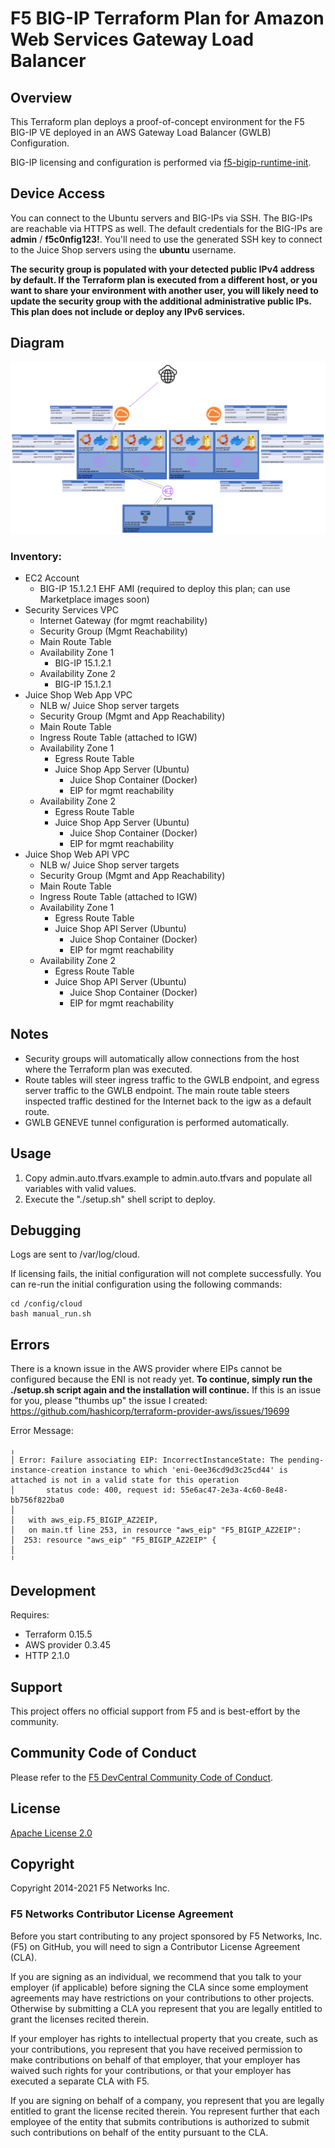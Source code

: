 # F5 BIG-IP Terraform Plan for Amazon Web Services Gateway Load Balancer

## Overview
This Terraform plan deploys a proof-of-concept environment for the F5 BIG-IP VE deployed in an AWS Gateway Load Balancer (GWLB) Configuration.

BIG-IP licensing and configuration is performed via [f5-bigip-runtime-init](https://github.com/F5Networks/f5-bigip-runtime-init).

## Device Access
You can connect to the Ubuntu servers and BIG-IPs via SSH. The BIG-IPs are reachable via HTTPS as well. The default credentials for the BIG-IPs are **admin** / **f5c0nfig123!**. You'll need to use the generated SSH key to connect to the Juice Shop servers using the **ubuntu** username.

**The security group is populated with your detected public IPv4 address by default. If the Terraform plan is executed from a different host, or you want to share your environment with another user, you will likely need to update the security group with the additional administrative public IPs. This plan does not include or deploy any IPv6 services.**

## Diagram

![GWLB Diagram](diagram.png)

### Inventory:
* EC2 Account
    * BIG-IP 15.1.2.1 EHF AMI (required to deploy this plan; can use Marketplace images soon)    
* Security Services VPC
    * Internet Gateway (for mgmt reachability)
    * Security Group (Mgmt Reachability)
    * Main Route Table
    * Availability Zone 1
        * BIG-IP 15.1.2.1
    * Availability Zone 2
        * BIG-IP 15.1.2.1
* Juice Shop Web App VPC
    * NLB w/ Juice Shop server targets
    * Security Group (Mgmt and App Reachability)
    * Main Route Table
    * Ingress Route Table (attached to IGW)
    * Availability Zone 1
        * Egress Route Table
        * Juice Shop App Server (Ubuntu)
            * Juice Shop Container (Docker)
            * EIP for mgmt reachability
    * Availability Zone 2
        * Egress Route Table
        * Juice Shop App Server (Ubuntu)
            * Juice Shop Container (Docker)
            * EIP for mgmt reachability
* Juice Shop Web API VPC
    * NLB w/ Juice Shop server targets
    * Security Group (Mgmt and App Reachability)
    * Main Route Table
    * Ingress Route Table (attached to IGW)
    * Availability Zone 1
        * Egress Route Table
        * Juice Shop API Server (Ubuntu)
            * Juice Shop Container (Docker)
            * EIP for mgmt reachability
    * Availability Zone 2
        * Egress Route Table
        * Juice Shop API Server (Ubuntu)
            * Juice Shop Container (Docker)
            * EIP for mgmt reachability

## Notes
- Security groups will automatically allow connections from the host where the Terraform plan was executed.
- Route tables will steer ingress traffic to the GWLB endpoint, and egress server traffic to the GWLB endpoint. The main route table steers inspected traffic destined for the Internet back to the igw as a default route.
- GWLB GENEVE tunnel configuration is performed automatically.

## Usage
1. Copy admin.auto.tfvars.example to admin.auto.tfvars and populate all variables with valid values.
2. Execute the "./setup.sh" shell script to deploy.

## Debugging

Logs are sent to /var/log/cloud.

If licensing fails, the initial configuration will not complete successfully. You can re-run the initial configuration using the following commands:

```
cd /config/cloud
bash manual_run.sh
```

## Errors
There is a known issue in the AWS provider where EIPs cannot be configured because the ENI is not ready yet. **To continue, simply run the ./setup.sh script again and the installation will continue.** If this is an issue for you, please "thumbs up" the issue I created: https://github.com/hashicorp/terraform-provider-aws/issues/19699

Error Message:
```
╷
│ Error: Failure associating EIP: IncorrectInstanceState: The pending-instance-creation instance to which 'eni-0ee36cd9d3c25cd44' is attached is not in a valid state for this operation
│       status code: 400, request id: 55e6ac47-2e3a-4c60-8e48-bb756f822ba0
│ 
│   with aws_eip.F5_BIGIP_AZ2EIP,
│   on main.tf line 253, in resource "aws_eip" "F5_BIGIP_AZ2EIP":
│  253: resource "aws_eip" "F5_BIGIP_AZ2EIP" {
│ 
╵
```

## Development
Requires:
* Terraform 0.15.5
* AWS provider 0.3.45 
* HTTP 2.1.0

## Support
This project offers no official support from F5 and is best-effort by the community.

## Community Code of Conduct
Please refer to the [F5 DevCentral Community Code of Conduct](code_of_conduct.md).

## License
[Apache License 2.0](LICENSE)

## Copyright
Copyright 2014-2021 F5 Networks Inc.

### F5 Networks Contributor License Agreement
Before you start contributing to any project sponsored by F5 Networks, Inc. (F5) on GitHub, you will need to sign a Contributor License Agreement (CLA).

If you are signing as an individual, we recommend that you talk to your employer (if applicable) before signing the CLA since some employment agreements may have restrictions on your contributions to other projects.
Otherwise by submitting a CLA you represent that you are legally entitled to grant the licenses recited therein.

If your employer has rights to intellectual property that you create, such as your contributions, you represent that you have received permission to make contributions on behalf of that employer, that your employer has waived such rights for your contributions, or that your employer has executed a separate CLA with F5.

If you are signing on behalf of a company, you represent that you are legally entitled to grant the license recited therein.
You represent further that each employee of the entity that submits contributions is authorized to submit such contributions on behalf of the entity pursuant to the CLA.
